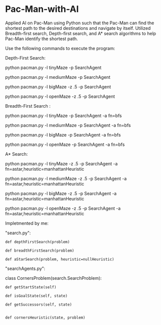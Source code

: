 # Pac-Man-with-AI

Applied AI on Pac-Man using Python such that the Pac-Man can find the shortest path to the desired destinations and navigate by itself.
Utilized Breadth-first search, Depth-first search, and A* search algorithms to help Pac-Man identify the shortest path.

Use the following commands to execute the program:

Depth-First Search:

python pacman.py -l tinyMaze -p SearchAgent

python pacman.py -l mediumMaze -p SearchAgent

python pacman.py -l bigMaze -z .5 -p SearchAgent

python pacman.py -l openMaze -z .5 -p SearchAgent

Breadth-First Search :

python pacman.py -l tinyMaze -p SearchAgent -a fn=bfs

python pacman.py -l mediumMaze -p SearchAgent -a fn=bfs

python pacman.py -l bigMaze -p SearchAgent -a fn=bfs

python pacman.py -l openMaze -p SearchAgent -a fn=bfs

A* Search:

python pacman.py -l tinyMaze -z .5 -p SearchAgent -a fn=astar,heuristic=manhattanHeuristic

python pacman.py -l mediumMaze -z .5 -p SearchAgent -a fn=astar,heuristic=manhattanHeuristic

python pacman.py -l bigMaze -z .5 -p SearchAgent -a fn=astar,heuristic=manhattanHeuristic

python pacman.py -l openMaze -z .5 -p SearchAgent -a fn=astar,heuristic=manhattanHeuristic


Impletmented by me:

"search.py":

	def depthFirstSearch(problem)

	def breadthFirstSearch(problem)

	def aStarSearch(problem, heuristic=nullHeuristic)

"searchAgents.py":

class CornersProblem(search.SearchProblem):

	def getStartState(self)

	def isGoalState(self, state)

	def getSuccessors(self, state)

	
	def cornersHeuristic(state, problem)
